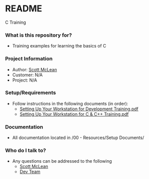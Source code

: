 # README #

C Training

### What is this repository for? ###

* Training examples for learning the basics of C

### Project Information ###

* Author: [Scott McLean](mailto:smclean@databankimx.com)
* Customer: N/A
* Project: N/A

### Setup/Requirements ###

* Follow instructions in the following documents (in order):
    * [Setting Up Your Workstation for Development Training.pdf](https://drive.google.com/open?id=1nUeMa4p58ylraf_kB5VrL1hZiNpOCt5M&usp=drive_fs)
    * [Setting Up Your Workstation for C & C++ Training.pdf](https://drive.google.com/open?id=1nvzOWzrolVEvoLzUgSnCulSk2COzpvOk&usp=drive_fs)

### Documentation ###

* All documentation located in /00 - Resources/Setup Documents/

### Who do I talk to? ###

* Any questions can be addressed to the following
    * [Scott McLean](mailto:smclean@databankimx.com)
    * [Dev Team](mailto:development@databankimx.com)
